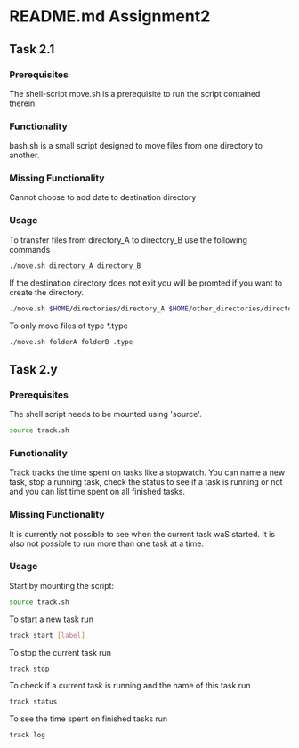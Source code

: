 # README.md Assignment2

## Task 2.1

### Prerequisites

The shell-script move.sh is a prerequisite to run the script contained therein.

### Functionality

bash.sh is a small script designed to move files from one directory to another.

### Missing Functionality

Cannot choose to add date to destination directory

### Usage

To transfer files from directory_A to directory_B use the following commands

```bash
./move.sh directory_A directory_B
```

If the destination directory does not exit you will be promted if you want to create the directory.

```bash
./move.sh $HOME/directories/directory_A $HOME/other_directories/directory_B
```

To only move files of type *.type

```bash
./move.sh folderA folderB .type
```

## Task 2.y

### Prerequisites

The shell script needs to be mounted using 'source'.

```bash
source track.sh
```

### Functionality

Track tracks the time spent on tasks like a stopwatch. You can name a new task, stop a running task, check the status to see if a task is running or not and you can list time spent on all finished tasks.

### Missing Functionality

It is currently not possible to see when the current task waS started. It is also not possible to run more than one task at a time.

### Usage

Start by mounting the script:

```bash
source track.sh
```

To start a new task run

```bash
track start [label]
```

To stop the current task run
```bash
track stop
```

To check if a current task is running and the name of this task run
```bash
track status
```

To see the time spent on finished tasks run
```bash
track log
```